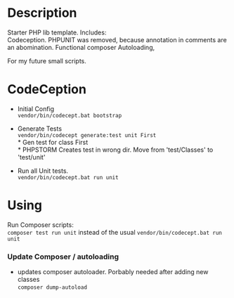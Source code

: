 # Description
Starter PHP lib template. Includes:  
Codeception. PHPUNIT was removed, because annotation in comments are an abomination.
Functional composer Autoloading,  
  
For my future small scripts. 

# CodeCeption

- Initial Config  
`vendor/bin/codecept.bat bootstrap` 

- Generate Tests  
`vendor/bin/codecept generate:test unit First`   
        *  Gen test for class First   
        *  PHPSTORM Creates test in wrong dir. Move from 'test/Classes' to 'test/unit'
- Run all Unit tests.  
`vendor/bin/codecept.bat run unit` 


# Using 
Run Composer scripts:  
`composer test run unit` instead of the usual 
`vendor/bin/codecept.bat run unit`

### Update Composer / autoloading
- updates composer autoloader. Porbably needed after adding new classes  
`composer dump-autoload` 

